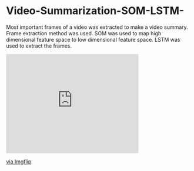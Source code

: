 # Video-Summarization-SOM-LSTM-
  Most important frames of a video was extracted to make a video summary. Frame extraction method was used. SOM was used to map high dimensional feature space to low dimensional feature space. LSTM was used to extract the frames.
<div style="width:360px;max-width:100%;"><div style="height:0;padding-bottom:75%;position:relative;"><iframe width="360" height="270" style="position:absolute;top:0;left:0;width:100%;height:100%;" frameBorder="0" src="https://imgflip.com/embed/5dwjec"></iframe></div><p><a href="https://imgflip.com/gif/5dwjec">via Imgflip</a></p></div>
